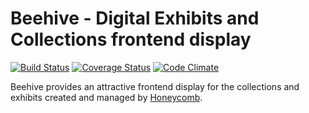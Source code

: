 # Beehive - Digital Exhibits and Collections frontend display


[![Build Status](https://travis-ci.org/ndlib/beehive.svg?branch=master)](https://travis-ci.org/ndlib/beehive)
[![Coverage Status](https://img.shields.io/coveralls/ndlib/beehive.svg)](https://coveralls.io/r/ndlib/beehive?branch=master)
[![Code Climate](https://codeclimate.com/github/ndlib/beehive/badges/gpa.svg)](https://codeclimate.com/github/ndlib/beehive)

Beehive provides an attractive frontend display for the collections and exhibits created and managed by [Honeycomb](https://github.com/ndlib/honeycomb).
